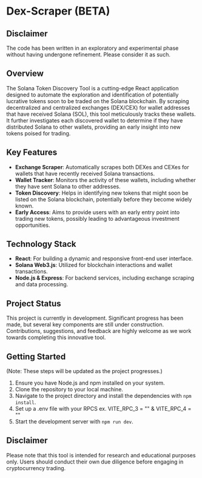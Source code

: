 # Dex-Scraper (BETA)

## Disclaimer
The code has been written in an exploratory and experimental phase without having undergone refinement. Please consider it as such.

## Overview
The Solana Token Discovery Tool is a cutting-edge React application designed to automate the exploration and identification of potentially lucrative tokens soon to be traded on the Solana blockchain. By scraping decentralized and centralized exchanges (DEX/CEX) for wallet addresses that have received Solana (SOL), this tool meticulously tracks these wallets. It further investigates each discovered wallet to determine if they have distributed Solana to other wallets, providing an early insight into new tokens poised for trading.

## Key Features

- **Exchange Scraper**: Automatically scrapes both DEXes and CEXes for wallets that have recently received Solana transactions.
- **Wallet Tracker**: Monitors the activity of these wallets, including whether they have sent Solana to other addresses.
- **Token Discovery**: Helps in identifying new tokens that might soon be listed on the Solana blockchain, potentially before they become widely known.
- **Early Access**: Aims to provide users with an early entry point into trading new tokens, possibly leading to advantageous investment opportunities.

## Technology Stack

- **React**: For building a dynamic and responsive front-end user interface.
- **Solana Web3.js**: Utilized for blockchain interactions and wallet transactions.
- **Node.js & Express**: For backend services, including exchange scraping and data processing.

## Project Status

This project is currently in development. Significant progress has been made, but several key components are still under construction. Contributions, suggestions, and feedback are highly welcome as we work towards completing this innovative tool.

## Getting Started

(Note: These steps will be updated as the project progresses.)

1. Ensure you have Node.js and npm installed on your system.
2. Clone the repository to your local machine.
3. Navigate to the project directory and install the dependencies with `npm install`.
4. Set up a .env file with your RPCS ex. VITE_RPC_3 = "" & VITE_RPC_4 = ""
5. Start the development server with `npm run dev`.


## Disclaimer

Please note that this tool is intended for research and educational purposes only. Users should conduct their own due diligence before engaging in cryptocurrency trading.
